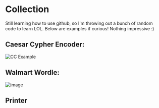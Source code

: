 # Collection
Still learning how to use github, so I'm throwing out a bunch of random code to learn LOL. Below are examples if curious! Nothing impressive :)

## Caesar Cypher Encoder:
![CC Example](https://user-images.githubusercontent.com/75642696/176654736-7d5c3842-7d31-4d3c-b2f4-5aee6a9a0a8e.PNG)


## Walmart Wordle:
![image](https://user-images.githubusercontent.com/75642696/176653837-024784b6-e7ce-4af9-abaa-900a58ebecef.png)

## Printer

